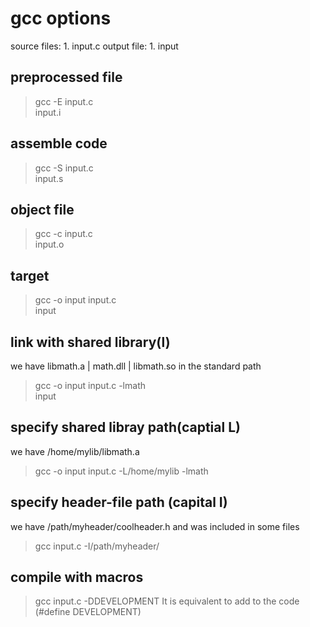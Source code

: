 # gcc options
source files:
    1. input.c
output file:
    1. input

## preprocessed file
> gcc -E input.c    
> input.i

## assemble code
> gcc -S input.c   
> input.s

## object file
> gcc -c input.c    
> input.o

## target
> gcc -o input input.c   
> input

## link with shared library(l)
we have libmath.a | math.dll | libmath.so  in the standard path
>gcc -o input input.c -lmath   
> input

## specify shared libray path(captial L)
we have /home/mylib/libmath.a
> gcc -o input input.c -L/home/mylib -lmath   

## specify header-file path (capital I)
we have /path/myheader/coolheader.h and was included in some files
> gcc input.c -I/path/myheader/   

## compile with macros
> gcc input.c  -DDEVELOPMENT
> It is equivalent to add to the code (#define DEVELOPMENT)
